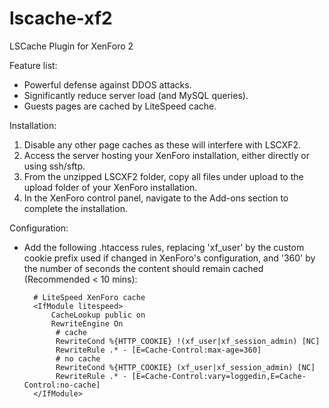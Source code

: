 # lscache-xf2
LSCache Plugin for XenForo 2

Feature list:

- Powerful defense against DDOS attacks.
- Significantly reduce server load (and MySQL queries).
- Guests pages are cached by LiteSpeed cache.

Installation:

1. Disable any other page caches as these will interfere with LSCXF2.
2. Access the server hosting your XenForo installation, either directly or 
using ssh/sftp.
3. From the unzipped LSCXF2 folder, copy all files under upload to the 
upload folder of your XenForo installation.
4. In the XenForo control panel, navigate to the Add-ons section to complete 
the installation.

Configuration:

- Add the following .htaccess rules, replacing 'xf_user' by the custom cookie 
prefix used if changed in XenForo's configuration, and '360' by the number of 
seconds the content should remain cached (Recommended < 10 mins):

        # LiteSpeed XenForo cache
        <IfModule litespeed>
            CacheLookup public on
            RewriteEngine On
             # cache
             RewriteCond %{HTTP_COOKIE} !(xf_user|xf_session_admin) [NC]
             RewriteRule .* - [E=Cache-Control:max-age=360]
             # no cache
             RewriteCond %{HTTP_COOKIE} (xf_user|xf_session_admin) [NC]
             RewriteRule .* - [E=Cache-Control:vary=loggedin,E=Cache-Control:no-cache]
        </IfModule>